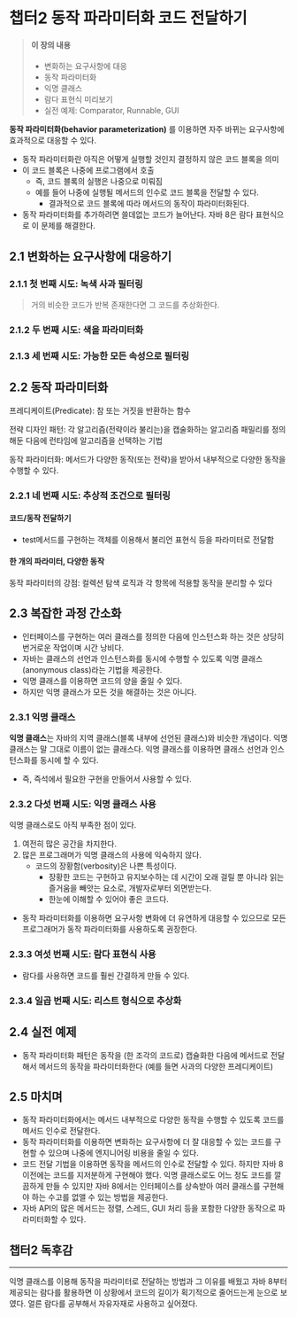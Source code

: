 # 챕터2 동작 파라미터화 코드 전달하기
> #### 이 장의 내용
> - 변화하는 요구사항에 대응
> - 동작 파라미터화
> - 익명 클래스
> - 람다 표현식 미리보기
> - 실전 예제: Comparator, Runnable, GUI

**동작 파라미터화(behavior parameterization)** 를 이용하면 자주 바뀌는 요구사항에 효과적으로 대응할 수 있다.
- 동작 파라미터화란 아직은 어떻게 실행할 것인지 결정하지 않은 코드 블록을 의미
- 이 코드 블록은 나중에 프로그램에서 호출
  - 즉, 코드 블록의 실행은 나중으로 미뤄짐
  - 예를 들어 나중에 실행될 메서드의 인수로 코드 블록을 전달할 수 있다.
    - 결과적으로 코드 블록에 따라 메서드의 동작이 파라미터화된다.
- 동작 파라미터화를 추가하려면 쓸데없는 코드가 늘어난다. 자바 8은 람다 표현식으로 이 문제를 해결한다.

## 2.1 변화하는 요구사항에 대응하기

### 2.1.1 첫 번째 시도: 녹색 사과 필터링
> 거의 비슷한 코드가 반복 존재한다면 그 코드를 추상화한다.

### 2.1.2 두 번째 시도: 색을 파라미터화

### 2.1.3 세 번째 시도: 가능한 모든 속성으로 필터링

## 2.2 동작 파라미터화
프레디케이트(Predicate): 참 또는 거짓을 반환하는 함수

전략 디자인 패턴: 각 알고리즘(전략이라 불리는)을 캡술화하는 알고리즘 패밀리를 정의해둔 다음에 런타임에 알고리즘을 선택하는 기법

동작 파라미터화: 메서드가 다양한 동작(또는 전략)을 받아서 내부적으로 다양한 동작을 수행할 수 있다.

### 2.2.1 네 번째 시도: 추상적 조건으로 필터링

#### 코드/동작 전달하기
- test메서드를 구현하는 객체를 이용해서 불리언 표현식 등을 파라미터로 전달함

#### 한 개의 파라미터, 다양한 동작
동작 파라미터의 강점: 컬렉션 탐색 로직과 각 항목에 적용할 동작을 분리할 수 있다

## 2.3 복잡한 과정 간소화
- 인터페이스를 구현하는 여러 클래스를 정의한 다음에 인스턴스화 하는 것은 상당히 번거로운 작업이며 시간 낭비다.
- 자바는 클래스의 선언과 인스턴스화를 동시에 수행할 수 있도록 익명 클래스(anonymous class)라는 기법을 제공한다.
- 익명 클래스를 이용하면 코드의 양을 줄일 수 있다.
- 하지만 익명 클래스가 모든 것을 해결하는 것은 아니다.

### 2.3.1 익명 클래스
**익명 클래스**는 자바의 지역 클래스(블록 내부에 선언된 클래스)와 비슷한 개념이다. 익명 클래스는 말 그대로 이름이 없는 클래스다.
익명 클래스를 이용하면 클래스 선언과 인스턴스화를 동시에 할 수 있다.
- 즉, 즉석에서 필요한 구현을 만들어서 사용할 수 있다.

### 2.3.2 다섯 번째 시도: 익명 클래스 사용
익명 클래스로도 아직 부족한 점이 있다.
1. 여전히 많은 공간을 차지한다.
2. 많은 프로그래머가 익명 클래스의 사용에 익숙하지 않다.
   - 코드의 장황함(verbosity)은 나쁜 특성이다.
     - 장황한 코드는 구현하고 유지보수하는 데 시간이 오래 걸릴 뿐 아니라 읽는 즐거움을 빼앗는 요소로, 개발자로부터 외면받는다.
     - 한눈에 이해할 수 있어야 좋은 코드다.
- 동작 파라미터화를 이용하면 요구사항 변화에 더 유연하게 대응할 수 있으므로 모든 프로그래머가 동작 파라미터화를 사용하도록 권장한다.

### 2.3.3 여섯 번째 시도: 람다 표현식 사용
- 람다를 사용하면 코드를 훨씬 간결하게 만들 수 있다.

### 2.3.4 일곱 번째 시도: 리스트 형식으로 추상화


## 2.4 실전 예제
- 동작 파라미터화 패턴은 동작을 (한 조각의 코드로) 캡슐화한 다음에 메서드로 전달해서 메서드의 동작을 파라미터화한다
  (예를 들면 사과의 다양한 프레디케이트)


## 2.5 마치며
- 동작 파라미터화에서는 메서드 내부적으로 다양한 동작을 수행할 수 있도록 코드를 메서드 인수로 전달한다.
- 동작 파라미터화를 이용하면 변화하는 요구사항에 더 잘 대응할 수 있는 코드를 구현할 수 있으며 나중에 엔지니어링 비용을 줄일 수 있다.
- 코드 전달 기법을 이용하면 동작을 메서드의 인수로 전달할 수 있다. 하지만 자바 8 이전에는 코드를 지저분하게 구현해야 했다.
익명 클래스로도 어느 정도 코드를 깔끔하게 만들 수 있지만 자바 8에서는 인터페이스를 상속받아 여러 클래스를 구현해야 하는 수고를 없앨 수 있는
방법을 제공한다.
- 자바 API의 많은 메서드는 정렬, 스레드, GUI 처리 등을 포함한 다양한 동작으로 파라미터화할 수 있다.

## 챕터2 독후감

---
익명 클래스를 이용해 동작을 파라미터로 전달하는 방법과 그 이유를 배웠고 자바 8부터 제공되는 람다를 활용하면 이 상황에서 코드의
길이가 획기적으로 줄어드는게 눈으로 보였다. 얼른 람다를 공부해서 자유자재로 사용하고 싶어졌다.
